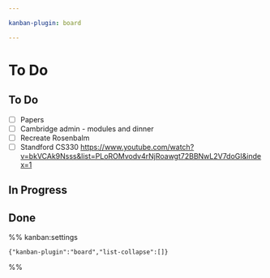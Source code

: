 ```yaml
---

kanban-plugin: board

---
```

# To Do

## To Do

- [ ] Papers
- [ ] Cambridge admin - modules and dinner
- [ ] Recreate Rosenbalm
- [ ] Standford CS330 https://www.youtube.com/watch?v=bkVCAk9Nsss&list=PLoROMvodv4rNjRoawgt72BBNwL2V7doGI&index=1

## In Progress

## Done

%% kanban:settings
```
{"kanban-plugin":"board","list-collapse":[]}
```
%%
